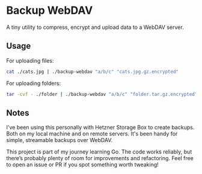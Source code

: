 # Backup WebDAV

A tiny utility to compress, encrypt and upload data to a WebDAV server.

## Usage

For uploading files:

```bash
cat ./cats.jpg | ./backup-webdav "a/b/c" "cats.jpg.gz.encrypted"
```

For uploading folders:

```bash
tar -cvf - ./folder | ./backup-webdav "a/b/c" "folder.tar.gz.encrypted"
```

## Notes

I've been using this personally with Hetzner Storage Box to create backups. Both on my local machine and on remote servers. It's been handy for simple, streamable backups over WebDAV.

This project is part of my journey learning Go. The code works reliably, but there’s probably plenty of room for improvements and refactoring. Feel free to open an issue or PR if you spot something worth tweaking!
